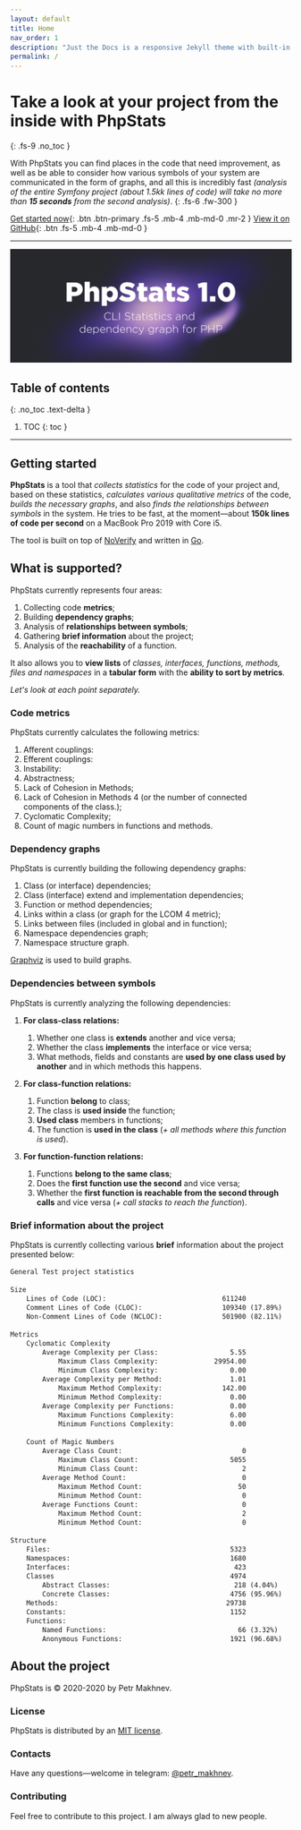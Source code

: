 ```yaml
---
layout: default
title: Home
nav_order: 1
description: "Just the Docs is a responsive Jekyll theme with built-in search that is easily customizable and hosted on GitHub Pages."
permalink: /
---
```


# Take a look at your project from the inside with PhpStats
{: .fs-9  .no_toc }

With PhpStats you can find places in the code that need improvement, as well as be able to consider how various symbols of your system are communicated in the form of graphs, and all this is incredibly fast *(analysis of the entire Symfony project (about 1.5kk lines of code) will take no more than **15 seconds** from the second analysis)*.
{: .fs-6 .fw-300 }

[Get started now](#getting-started){: .btn .btn-primary .fs-5 .mb-4 .mb-md-0 .mr-2 } [View it on GitHub](https://github.com/i582/phpstats){: .btn .fs-5 .mb-4 .mb-md-0 }

---

![logo](./assets/images/logo.png)

## Table of contents
{: .no_toc .text-delta }

1. TOC
{: toc }

---

## Getting started

**PhpStats** is a tool that *collects statistics* for the code of your project and, based on these statistics, *calculates various qualitative metrics* of the code, *builds the necessary graphs*, and also *finds the relationships between symbols* in the system. He tries to be fast, at the moment—about **150k lines of code per second** on a MacBook Pro 2019 with Core i5.

The tool is built on top of [NoVerify](https://github.com/VKCOM/noverify) and written in [Go](https://golang.org/).

## What is supported?

PhpStats currently represents four areas:

1. Collecting code **metrics**;
2. Building **dependency graphs**;
3. Analysis of **relationships between symbols**;
4. Gathering **brief information** about the project;
5. Analysis of the **reachability** of a function.

It also allows you to **view lists** of *classes, interfaces, functions, methods, files and namespaces* in a **tabular form** with the **ability to sort by metrics**.

*Let's look at each point separately.*

### Code metrics

PhpStats currently calculates the following metrics:

1. Afferent couplings:
2. Efferent couplings:
3. Instability:
4. Abstractness;
5. Lack of Cohesion in Methods;
6. Lack of Cohesion in Methods 4 (or the number of connected components of the class.);
7. Cyclomatic Complexity;
8. Count of magic numbers in functions and methods.

### Dependency graphs

PhpStats is currently building the following dependency graphs:

1. Class (or interface) dependencies;
2. Class (interface) extend and implementation dependencies;
3. Function or method dependencies;
4. Links within a class (or graph for the LCOM 4 metric);
5. Links between files (included in global and in function);
6. Namespace dependencies graph;
7. Namespace structure graph.

[Graphviz](https://graphviz.org/download/) is used to build graphs.

### Dependencies between symbols

PhpStats is currently analyzing the following dependencies:

1. **For class-class relations:**
    1. Whether one class is **extends** another and vice versa;
    2. Whether the class **implements** the interface or vice versa;
    3. What methods, fields and constants are **used by one class used by another** and in which methods this happens.

2. **For class-function relations:**
    1. Function **belong** to class;
    2. The class is **used inside** the function;
    3. **Used class** members in functions;
    4. The function is **used in the class** (*+ all methods where this function is used*).

3. **For function-function relations:**
    1. Functions **belong to the same class**;
    2. Does the **first function use the second** and vice versa;
    3. Whether the **first function is reachable from the second through calls** and vice versa (*+ call stacks to reach the function*).

### Brief information about the project

PhpStats is currently collecting various **brief** information about the project presented below:

```
General Test project statistics

Size
    Lines of Code (LOC):                             611240
    Comment Lines of Code (CLOC):                    109340 (17.89%)
    Non-Comment Lines of Code (NCLOC):               501900 (82.11%)

Metrics
    Cyclomatic Complexity
        Average Complexity per Class:                  5.55
            Maximum Class Complexity:              29954.00
            Minimum Class Complexity:                  0.00
        Average Complexity per Method:                 1.01
            Maximum Method Complexity:               142.00
            Minimum Method Complexity:                 0.00
        Average Complexity per Functions:              0.00
            Maximum Functions Complexity:              6.00
            Minimum Functions Complexity:              0.00

    Count of Magic Numbers
        Average Class Count:                              0
            Maximum Class Count:                       5055
            Minimum Class Count:                          2
        Average Method Count:                             0
            Maximum Method Count:                        50
            Minimum Method Count:                         0
        Average Functions Count:                          0
            Maximum Method Count:                         2
            Minimum Method Count:                         0

Structure
    Files:                                             5323
    Namespaces:                                        1680
    Interfaces:                                         423
    Classes                                            4974
        Abstract Classes:                               218 (4.04%)
        Concrete Classes:                              4756 (95.96%)
    Methods:                                          29738
    Constants:                                         1152
    Functions:
        Named Functions:                                 66 (3.32%)
        Anonymous Functions:                           1921 (96.68%)
```

## About the project

PhpStats is © 2020-2020 by Petr Makhnev.

### License

PhpStats is distributed by an [MIT license](https://github.com/i582/phpstats/tree/master/LICENSE).

### Contacts

Have any questions—welcome in telegram: [@petr_makhnev](https://t.me/petr_makhnev).

### Contributing

Feel free to contribute to this project. I am always glad to new people.